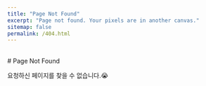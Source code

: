 ```yaml
---
title: "Page Not Found"
excerpt: "Page not found. Your pixels are in another canvas."
sitemap: false
permalink: /404.html
---
```


<br/>
# Page Not Found

요청하신 페이지를 찾을 수 없습니다.😭
